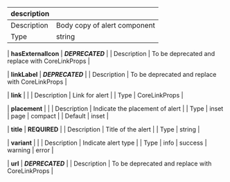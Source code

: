 | **description**     |                                                 |
|---------------------|-------------------------------------------------|
| Description         | Body copy of alert component                    |
| Type                | string                                          |

| **hasExternalIcon** | **_DEPRECATED_**                              |
| Description         | To be deprecated and replace with CoreLinkProps |

| **linkLabel**       | **_DEPRECATED_**                              |
| Description         | To be deprecated and replace with CoreLinkProps |

| **link**            |                                                 |
| Description         | Link for alert                                  |
| Type                | CoreLinkProps                                   |

| **placement**       |                                                 |
| Description         | Indicate the placement of alert                 |
| Type                | inset \| page \| compact                        |
| Default             | inset                                           |

| **title**           | **REQUIRED**                                    |
| Description         | Title of the alert                              |
| Type                | string                                          |

| **variant**         |                                                 |
| Description         | Indicate alert type                             |
| Type                | info \| success \| warning \| error             |

| **url**             | **_DEPRECATED_**                                |
| Description         | To be deprecated and replace with CoreLinkProps |
